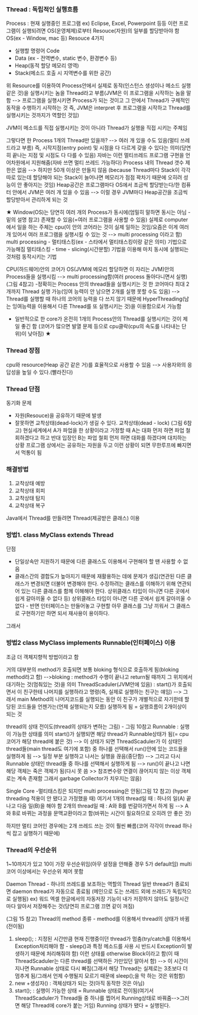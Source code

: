 ### Thread : 독립적인 실행흐름
Process : 현재 실행중인 프로그램 ex) Eclipse, Excel, Powerpoint 등등
이런 프로그램이 실행되려면 OS(운영체제)로부터 Resouce(자원)의 일부를 할당받아야 함
OS(ex - Window, mac 등)
Resouce 4가지
- 실행할 명령어 Code
- Data   (ex - 전역변수, static 변수, 환경변수 등)
- Heap(동적 할당 메모리 영역)
- Stack(메소드 호출 시 지역변수를 위한 공간)

위 Resource를 이용하여 Process안에서 실제로 동작(인스턴스 생성이나 메소드 실행 같은 것)을 실행시키는 놈을 Thread라고 부름(JVM은 이 프로그램을 시작하는 놈을 말함 --> 프로그램을 실행시키면 Process가 되는 것이고 그 안에서 Thread가 구체적인 동작을 수행하기 시작하는 것
즉, JVM은 interpret 후 프로그램을 시작하고 Thread를 실행시키는 것까지가 역할인 것임)

JVM이 메소드를 직접 실행시키는 것이 아니라 Thread가 실행을 직접 시키는 주체임

그렇다면 한 Process 1개의 Thread만 있을까? --> 여러 개 있을 수도 있음(멀티 쓰레드라고 부름)
즉, 시작지점(entry point) 및 시점을 다 다르게 갖을 수 있다는 의미(당연히 끝나는 지점 및 시점도 다 다를 수 있음)
자바는 이런 멀티쓰레드 프로그램 구현을 언어차원에서 지원해줌(자바 쓰면 멀티 쓰레드 가능하다)
Process 내의 Thread 갯수 제한은 없음 --> 하지만 50개 이상은 만들지 않음
(because Thread마다 Stack이 각각 따로 있는데 할당해야 되는 Stack이 늘어나면 메모리가 점점 꽉차기 때문에 오히려 성능이 안 좋아지는 것임)
Heap공간은 프로그램마다 OS에서 조금씩 할당받는다/한 컴퓨터 안에서 JVM은 여러 개 있을 수 있음 --> 이럴 경우 JVM마다 Heap공간을 조금씩 할당받아서 관리하게 되는 것

★
Window(OS)는 당연히 여러 개의 Process가 동시에(엄밀히 말하면 동시는 아님 - 밑의 설명 참고) 존재할 수 있음(=여러 프로그램을 사용할 수 있음)
실제로 computer에서 일을 하는 주체는 cpu(이 안의 코어라는 것이 실제 일하는 것임/요즘은 이게 여러 개 있어서 여러 프로그램을 실행시킬 수 있는 것 --> multi processing 이라고 함)
multi processing - 멀티태스킹(ex - 스타에서 멀티태스킹이랑 같은 의미) 기법으로 가능해짐
멀티태스킹 - time - slicing(시간분할) 기법을 이용해 마치 동시에 실행되는 것처럼 동작시키는 기법 

CPU(하드웨어)안의 코어가 OS(JVM에 메모리 할당하면 이 자리는 JVM)안의 Process들을 실행시킴 --> multi processing함(여러 process 돌아다니면서 실행) (그림 4참고)
-정확히는 Process 안의 thread들을 실행시키는 것
한 코어마다 최대 2개까지 Thread 실행 가능(잉여 능력이 안 남으면 2개를 실행 못할 수도 있음) --> Thread를 실행할 때 하나의 코어의 능력을 다 쓰지 않기 때문에 HyperThreading(남는 잉여능력을 이용해서 다른 Thread를 또 실행시키는 것)을 이용함으로서 가능함
- 일반적으로 한 core가 온전히 1개의 Process안의 Thread를 실행시키는 것이 제일 좋긴 함
(코어가 많으면 발열 문제 등으로 cpu클락(cpu의 속도를 나타내는 단위)이 낮아짐)
★

### Thread 장점
cpu와 resource(Heap 공간 같은 거)를 효율적으로 사용할 수 있음
--> 사용자와의 응답성을 높일 수 있다.(빨라진다)

### Thread 단점
동기화 문제
- 자원(Resouce)을 공유하기 때문에 발생
- 잘못하면 교착상태(dead-lock)가 생길 수 있다.
교착상태(dead - lock) (그림 6참고) 
현실세계에서 A가 파업을 한 상황이라고 가정할 때 A는 대화 먼저 하면 파업 철회하겠다고 하고 반대 입장인 B는 파업 철회 먼저 하면 대화를 하겠다며 대치하는 상황
프로그램 상에서는 공유하는 자원을 두고 이런 상황이 되면 무한루프에 빠지면서 먹통이 됨

### 해결방법
1. 교착상태 예방
2. 교착상태 회피
3. 교착상태 탐지
4. 교착상태 복구

Java에서 Thread를 만들려면 Thread(제공받은 클래스) 이용
### 방법1. class MyClass extends Thread
단점
- 단일상속만 지원하기 때문에 다른 클래스도 이용해서 구현해야 할 땐 사용할 수 없음
- 클래스간의 결합도가 높아지기 때문에 재활용하는 데에 문제가 생김(연관된 다른 클래스가 변경되면 더불어 변경해야 한다. 수정하려는 클래스를 이해하기 위해 연관되어 있는 다른 클래스를 함께 이해해야 한다. 상위클래스 타입이 아니면 다른 곳에서 쉽게 갈아끼울 수 없다 등)
상위클래스 타입이 아니면 다른 곳에서 쉽게 갈아끼울 수 없다 - 반면 인터페이스는 만들어놓고 구현할 아무 클래스를 그냥 끼워서 그 클래스로 구현하기만 하면 되서 재사용이 용이하다.

그래서
### 방법2 class MyClass implements Runnable(인터페이스) 이용
조금 더 객체지향적 방법이라고 함

거의 대부분의 method가 호출되면 보통 bloking 형식으로 호출하게 됨(bloking method라고 함)
-->bloking : method가 수행이 끝나고 return될 때까지 그 위치에서 대기하는 것(멈춰있는 것)을 의미
ThreadScaduler(JVM안에 있음) : start()가 호출되면서 이 친구한테 나머지를 실행하라고 명령(즉, 실제로 실행하는 친구는 얘임) --> 그래서 main Method의 나머지코드를 실행되는 동안 이 친구가 개별적으로 자기한테 할당된 코드들을 언젠가는(언제 실행되는지 모름) 실행하게 됨 = 실행흐름이 2개이상이 되는 것

thread의 상태 전이도(thread의 상태가 변하는 그림) - 그림 10참고
Runnable : 실행이 가능한 상태를 의미
start()가 실행되면 해당 thread가 Runnable상태가 됨(= cpu 코어가 해당 thread에 붙은 것) --> 이 상태가 되면 ThreadScaduler가 이 상태인 thread들(main thread도 여기에 포함) 중 하나를 선택해서 run()안에 있는 코드들을 실행하게 됨 --> 일정 부분 실행하고 나서는 실행을 끊음(중단함) --> 그리고 다시 Runnable 상태인 thread들 중 하나를 선택해서 실행하게 됨 --> run()이 끝나고 나면 해당 객체는 죽은 객체가 됨(다시 못 씀 >> 참조변수랑 연결이 끊어지지 않는 이상 객체로는 계속 존재함 그래서 garbage Collector가 치우지는 않음)

Single Core -멀티태스킹은 되지만 multi processing은 안됨(그림 12 참고)
(hyper threading 적용이 안 됐다고 가정했을 때)
여기서 1개의 thread일 때 : 하나의 일(A) 끝나고 다음 일(B)을 해야 함
2개의 thread일 때 : A와 B를 번갈아가면서 하게 됨
--> A와 B로 바뀌는 과정을 문맥교환이라고 함(바뀌는 시간이 필요하므로 오히려 안 좋은 것)

하지만 멀티 코어인 경우에는 2개 쓰레드 쓰는 것이 훨씬 빠름(코어 각각이 thread 하나씩 잡고 실행하기 때문에)

### Thread의 우선순위
1~10까지가 있고 10이 가장 우선순위임(아무 설정을 안해줄 경우 5가 default임)
multi 코어 이상에서는 우선순위 제어 못함

Daemon Thread - 하나의 쓰레드를 보조하는 역할의 Thread
일반 thread가 종료되면 daemon thread가 자동으로 종료됨
(메인으로 도는 쓰레드 외에 쓰레드가 독립적으로 실행됨)
ex) 워드 엑셀 한글에서의 자동저장 기능이 내가 저장하지 않아도 일정시간마다 알아서 저장해주는 것(당연히 프로그램 끄면 같이 꺼짐)
 
(그림 15 참고)
Thread의 method 종류 - method를 이용해서 thread의 상태가 바뀜(전이됨)
1. sleep(); : 지정된 시간만큼 현재 진행중이던 thread가 멈춤(try/catch를 이용해서 Exception처리해야 함 - sleep()과 특정 메소드를 사용 시 반드시 Exception이 발생하기 때문에 처리해줘야 함)
이런 상태를 otherwise Block이라고 함(이 때 ThreadScaduler는 다른 thread를 선택하든 가만있던 알아서 함) --> 이 시간이 지나면 Runnable 상태로 다시 빠짐(그래서 해당 Thread는 실제로는 3초보다 더 멈추게 됨/그래서 언제 수행될지 모르기 때문에 sleep();을 막 하는 것은 위험함)
2. new +생성자() : 객체상태가 되는 것(아직 동작한 것은 아님) 
3. start(); : 실행이 가능한 상태 = Runnable 상태로 전이됨(여기서 ThreadScaduler가 Thread들 중 하나를 찝어서 Running상태로 바꿔줌-->그러면 해당 Thread에 core가 붙는 거임)
Running 상태가 됐다 = 실행된다.
